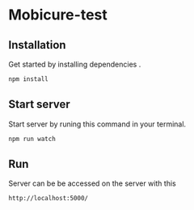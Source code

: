 # Mobicure-test
## Installation
Get started by installing dependencies .
```bash
npm install 
```
## Start server
Start server by runing this command in your terminal.
```bash
npm run watch
```
## Run
Server can be be accessed on the server with this
```bash
http://localhost:5000/
```
